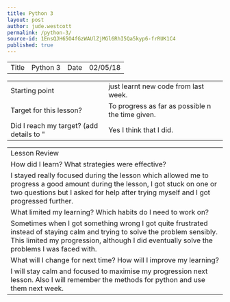 ```yaml
---
title: Python 3
layout: post
author: jude.westcott
permalink: /python-3/
source-id: 1EnsQJH65O4fGzWAUlZjMGl6RhI5Qa5kyp6-frRUK1C4
published: true
---
```

<table>
  <tr>
    <td>Title</td>
    <td>Python 3</td>
    <td>Date</td>
    <td>02/05/18</td>
  </tr>
</table>


<table>
  <tr>
    <td>Starting point</td>
    <td>just learnt new code from last week.</td>
  </tr>
  <tr>
    <td>Target for this lesson?</td>
    <td>To progress as far as possible n the time given.</td>
  </tr>
  <tr>
    <td>Did I reach my target? 
(add details to "</td>
    <td>Yes I think that I did.</td>
  </tr>
</table>


<table>
  <tr>
    <td>Lesson Review</td>
  </tr>
  <tr>
    <td>How did I learn? What strategies were effective? </td>
  </tr>
  <tr>
    <td>I stayed really focused during the lesson which allowed me to progress a good amount during the lesson, I got stuck on one or two questions but I asked for help after trying myself and I got progressed further.</td>
  </tr>
  <tr>
    <td>What limited my learning? Which habits do I need to work on? </td>
  </tr>
  <tr>
    <td> Sometimes when I got something wrong I got quite frustrated instead of staying calm and trying to solve the problem sensibly. This limited my progression, although I did eventually solve the problems I was faced with.</td>
  </tr>
  <tr>
    <td>What will I change for next time? How will I improve my learning?</td>
  </tr>
  <tr>
    <td>I will stay calm and focused to maximise my progression next lesson. Also I will remember the methods for python and use them next week.</td>
  </tr>
</table>


